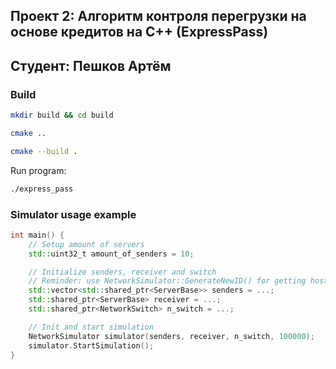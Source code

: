 ## Проект 2: Алгоритм контроля перегрузки на основе кредитов на C++ (ExpressPass)
## Студент: Пешков Артём

### Build

```bash
mkdir build && cd build
```
```bash
cmake ..
```
```bash
cmake --build .
```
Run program:
```bash
./express_pass
```

### Simulator usage example

```cpp
int main() {
    // Setup amount of servers
    std::uint32_t amount_of_senders = 10;

    // Initialize senders, receiver and switch
    // Reminder: use NetworkSimulator::GenerateNewID() for getting hosts ids
    std::vector<std::shared_ptr<ServerBase>> senders = ...;
    std::shared_ptr<ServerBase> receiver = ...;
    std::shared_ptr<NetworkSwitch> n_switch = ...;

    // Init and start simulation
    NetworkSimulator simulator(senders, receiver, n_switch, 100000);
    simulator.StartSimulation();
}
```

